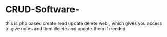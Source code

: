# CRUD-Software-
this is php based create read update delete web , which gives you access to give notes and then delete and update them if needed
